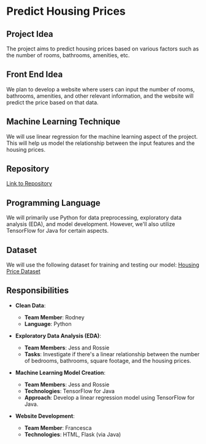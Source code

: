 # Predict Housing Prices

## Project Idea
The project aims to predict housing prices based on various factors such as the number of rooms, bathrooms, amenities, etc.

## Front End Idea
We plan to develop a website where users can input the number of rooms, bathrooms, amenities, and other relevant information, and the website will predict the price based on that data.

## Machine Learning Technique
We will use linear regression for the machine learning aspect of the project. This will help us model the relationship between the input features and the housing prices.

## Repository
[Link to Repository](#) <!-- Add your repository link here -->

## Programming Language
We will primarily use Python for data preprocessing, exploratory data analysis (EDA), and model development. However, we'll also utilize TensorFlow for Java for certain aspects.

## Dataset
We will use the following dataset for training and testing our model: [Housing Price Dataset](https://www.kaggle.com/datasets/sukhmandeepsinghbrar/housing-price-dataset/data)

## Responsibilities
- **Clean Data**:
  - **Team Member**: Rodney
  - **Language**: Python

- **Exploratory Data Analysis (EDA)**:
  - **Team Members**: Jess and Rossie
  - **Tasks**: Investigate if there's a linear relationship between the number of bedrooms, bathrooms, square footage, and the housing prices.

- **Machine Learning Model Creation**:
  - **Team Members**: Jess and Rossie
  - **Technologies**: TensorFlow for Java
  - **Approach**: Develop a linear regression model using TensorFlow for Java.

- **Website Development**:
  - **Team Member**: Francesca
  - **Technologies**: HTML, Flask (via Java)

